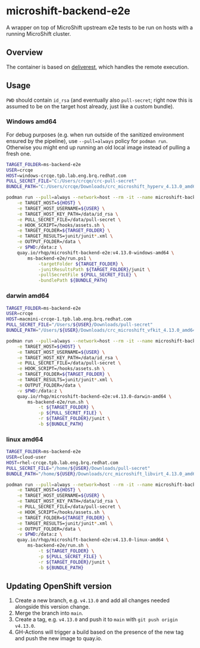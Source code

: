 # microshift-backend-e2e

A wrapper on top of MicroShift upstream e2e tests to be run on hosts with a running MicroShift cluster.

## Overview

The container is based on [deliverest](https://github.com/adrianriobo/deliverest), which handles the remote execution.

## Usage

`PWD` should contain `id_rsa` (and eventually also `pull-secret`; right now this is assumed to be on the target host already, just like a custom bundle).

### Windows amd64

For debug purposes (e.g. when run outside of the sanitized environment ensured by the pipeline), use `--pull=always` policy for `podman run`. Otherwise you might end up running an old local image instead of pulling a fresh one.

```bash
TARGET_FOLDER=ms-backend-e2e
USER=crcqe
HOST=windows-crcqe.tpb.lab.eng.brq.redhat.com
PULL_SECRET_FILE="C:/Users/crcqe/crc-pull-secret"
BUNDLE_PATH="C:/Users/crcqe/Downloads/crc_microshift_hyperv_4.13.0_amd64.crcbundle"

podman run --pull=always --network=host --rm -it --name microshift-backend-e2e \
    -e TARGET_HOST=${HOST} \
    -e TARGET_HOST_USERNAME=${USER} \
    -e TARGET_HOST_KEY_PATH=/data/id_rsa \
    -e PULL_SECRET_FILE=/data/pull-secret \
    -e HOOK_SCRIPT=/hooks/assets.sh \
    -e TARGET_FOLDER=${TARGET_FOLDER} \
    -e TARGET_RESULTS=junit/junit*.xml \
    -e OUTPUT_FOLDER=/data \
    -v $PWD:/data:z \
    quay.io/rhqp/microshift-backend-e2e:v4.13.0-windows-amd64 \
        ms-backend-e2e/run.ps1 \
            -targetFolder ${TARGET_FOLDER} \
            -junitResultsPath ${TARGET_FOLDER}/junit \
            -pullSecretFile ${PULL_SECRET_FILE} \
            -bundlePath ${BUNDLE_PATH}
```

### darwin amd64

```bash
TARGET_FOLDER=ms-backend-e2e
USER=crcqe
HOST=macmini-crcqe-1.tpb.lab.eng.brq.redhat.com
PULL_SECRET_FILE="/Users/${USER}/Downloads/pull-secret"
BUNDLE_PATH="/Users/${USER}/Downloads/crc_microshift_vfkit_4.13.0_amd64.crcbundle"

podman run --pull=always --network=host --rm -it --name microshift-backend-e2e-darwin \
    -e TARGET_HOST=${HOST} \
    -e TARGET_HOST_USERNAME=${USER} \
    -e TARGET_HOST_KEY_PATH=/data/id_rsa \
    -e PULL_SECRET_FILE=/data/pull-secret \
    -e HOOK_SCRIPT=/hooks/assets.sh \
    -e TARGET_FOLDER=${TARGET_FOLDER} \
    -e TARGET_RESULTS=junit/junit*.xml \
    -e OUTPUT_FOLDER=/data \
    -v $PWD:/data:z \
    quay.io/rhqp/microshift-backend-e2e:v4.13.0-darwin-amd64 \
        ms-backend-e2e/run.sh \
            -t ${TARGET_FOLDER} \
            -p ${PULL_SECRET_FILE} \
            -r ${TARGET_FOLDER}/junit \
            -b ${BUNDLE_PATH}
```

### linux amd64

```bash
TARGET_FOLDER=ms-backend-e2e
USER=cloud-user
HOST=rhel-crcqe.tpb.lab.eng.brq.redhat.com
PULL_SECRET_FILE="/home/${USER}/Downloads/pull-secret"
BUNDLE_PATH="/home/${USER}/Downloads/crc_microshift_libvirt_4.13.0_amd64.crcbundle"

podman run --pull=always --network=host --rm -it --name microshift-backend-e2e \
    -e TARGET_HOST=${HOST} \
    -e TARGET_HOST_USERNAME=${USER} \
    -e TARGET_HOST_KEY_PATH=/data/id_rsa \
    -e PULL_SECRET_FILE=/data/pull-secret \
    -e HOOK_SCRIPT=/hooks/assets.sh \
    -e TARGET_FOLDER=${TARGET_FOLDER} \
    -e TARGET_RESULTS=junit/junit*.xml \
    -e OUTPUT_FOLDER=/data \
    -v $PWD:/data:z \
    quay.io/rhqp/microshift-backend-e2e:v4.13.0-linux-amd64 \
        ms-backend-e2e/run.sh \
            -t ${TARGET_FOLDER} \
            -p ${PULL_SECRET_FILE} \
            -r ${TARGET_FOLDER}/junit \
            -b ${BUNDLE_PATH}
```

## Updating OpenShift version

1. Create a new branch, e.g. `v4.13.0` and add all changes needed alongside this version change.
2. Merge the branch into `main`. 
3. Create a tag, e.g. `v4.13.0` and push it to `main` with `git push origin v4.13.0`. 
4. GH-Actions will trigger a build based on the presence of the new tag and push the new image to quay.io.